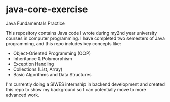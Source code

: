 # java-core-exercise
Java Fundamentals Practice

This repository contains Java code I wrote during  my2nd year university courses in computer programming. I have completed two semesters of Java programming, and this repo includes key concepts like:

- Object-Oriented Programming (OOP)
- Inheritance & Polymorphism
- Exception Handling
- Collections (List, Array)
- Basic Algorithms and Data Structures

I'm currently doing a SIWES internship in backend development and created this repo to show my background so I can potentially move to more advanced work.


